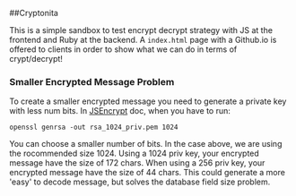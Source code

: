 ##Cryptonita

This is a simple sandbox to test encrypt decrypt strategy with JS at the frontend and Ruby at the backend. A `index.html` page with a Github.io is offered to clients in order to show what we can do in terms of crypt/decrypt!

### Smaller Encrypted Message Problem

To create a smaller encrypted message you need to generate a private key with less num bits.
In [JSEncrypt](https://github.com/travist/jsencrypt) doc, when you have to run:
```
openssl genrsa -out rsa_1024_priv.pem 1024

```
You can choose a smaller number of bits. In the case above, we are using the rocommended size 1024.
Using a 1024 priv key, your encrypted message have the size of 172 chars.
When using a 256 priv key, your encrypted message have the size of 44 chars.
This could generate a more 'easy' to decode message, but solves the database field size problem.
